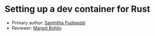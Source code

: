 # Setting up a dev container for Rust
* Primary author: [Samhitha Pudipeddi](https://github.com/samhipudi)
* Reviewer: [Margot Bohlin](https://github.com/margotbohlin)